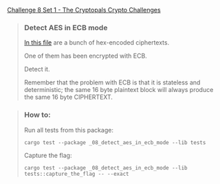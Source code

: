 [Challenge 8 Set 1 - The Cryptopals Crypto Challenges](https://cryptopals.com/sets/1/challenges/8)

> ### Detect AES in ECB mode
>
> [In this file](https://cryptopals.com/static/challenge-data/8.txt) are a bunch of hex-encoded ciphertexts.
>
> One of them has been encrypted with ECB.
>
> Detect it.
>
> Remember that the problem with ECB is that it is stateless and deterministic; the same 16 byte plaintext block will always produce the same 16 byte CIPHERTEXT.

> ### How to:
> Run all tests from this package:
>
>     cargo test --package _08_detect_aes_in_ecb_mode --lib tests
>
> Capture the flag:
>
>     cargo test --package _08_detect_aes_in_ecb_mode --lib tests::capture_the_flag -- --exact
